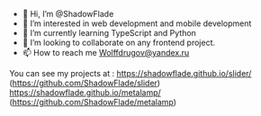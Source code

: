 - 👋 Hi, I’m @ShadowFlade
- 👀 I’m interested in web development and mobile development
- 🌱 I’m currently learning TypeScript and Python
- 💞️ I’m looking to collaborate on any frontend project.
- 📫 How to reach me <Wolffdrugov@yandex.ru>

You can see my projects at :
  https://shadowflade.github.io/slider/ (https://github.com/ShadowFlade/slider)
  https://shadowflade.github.io/metalamp/ (https://github.com/ShadowFlade/metalamp)
  
  
